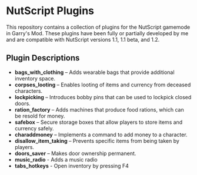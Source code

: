 # NutScript Plugins

This repository contains a collection of plugins for the NutScript gamemode in Garry's Mod. These plugins have been fully or partially developed by me and are compatible with NutScript versions 1.1, 1.1 beta, and 1.2.

## Plugin Descriptions

- **bags_with_clothing** – Adds wearable bags that provide additional inventory space.
- **corpses_looting** – Enables looting of items and currency from deceased characters.
- **lockpicking** – Introduces bobby pins that can be used to lockpick closed doors.
- **ration_factory** – Adds machines that produce food rations, which can be resold for money.
- **safebox** – Secure storage boxes that allow players to store items and currency safely.
- **charaddmoney** – Implements a command to add money to a character.
- **disallow_item_taking** – Prevents specific items from being taken by players.
- **doors_saver** – Makes door ownership permanent.
- **music_radio** - Adds a music radio
- **tabs_hotkeys** - Open inventory by pressing F4
